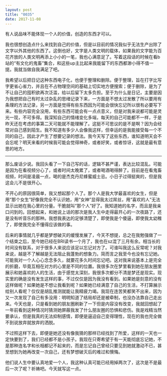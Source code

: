 ```yaml
---
layout: post
title: "0035"
date: 2017-11-08
---
```

有人说品味不能体现一个人的价值，创造的东西才可以。

我也很想创造点什么来找到自己的价值，但是以目前的情况我似乎无法生产出除了文字以外其他的东西了。这倒也好，文字是人类文明的载体，如果我的文字能为百花齐放的人类文明再添上小小的一笔，我也心满意足了。写着这段话的时候在看b站的“有文化的鬼畜”集合，和这些up主比起来我能留下的东西都渺小得不值一提。我就当做自我满足了吧。

我希望以后把日记这种东西电子化，也便于整理和删除。便于整理，旨在打字比写字更省心省力，并且在不占物理空间的基础上切实地方便搜索；便于删除，是为了不让自己的囤积欲再次泛滥，给以后留下太多负担。至于为什么是日记，主要是因为我想把自己有时太过杂乱的思绪记录下来，一方面是不想太过发散了所以要用有条理的方法记录，另一方面是觉得有些东西因为可能会很快忘记所以很有必要写下来。有些内容完全没用，有些东西可能会有一点点意义，但是对我来说都可能是灵光一现，不可多得。我深知自己的情绪变化多端，每天的自己可能都不一样，于是昨天还在考虑的事第二天可能就不能理解了。这挺不可思议的是不是啊？因为会经常对自己感到陌生。我不知道有多少人会像我这样，但幸运的是我能接受每一个不同的自己，因此才产生了想要记录的想法。我今天写了这些东西，谁知道明天会不会忘呢？明天来看的时候我可能会觉得神奇，或者好笑，或者惊讶，这就是最有意思的地方。

---
那么废话少说。我回头看了一下自己写的话，逻辑不甚严谨，表达比较混乱。可能是因为在看视频分心了，或者时间太晚累了，或者喝酒喝得醉了。目前是在看鬼畜视频，时间是凌晨一点，喝的是杰克丹尼蜂蜜威士忌。小日子过得挺爽的，但是我这会儿不是很开心。

不开心的原因很简单，我又想起那个人了。那个人是我大学最喜欢的女生，但是用“那个女生”好像我完全不认识她，用“女神”显得我太过屌丝，用“喜欢的人”无法显示出她在我心里的分量。干脆就叫“那个人”好了。我知道她的名字，而且是我亲口问到的。回想起来，和她说上话的那次是我人生中走得最开心的一次夜路了，还是没有听音乐的那种。我想我表达的足够清楚了，即使我是个傻逼，即使我太幼稚了，即使我完全不懂得应该做的事。

后来的事情就几乎都是梦想破灭的缓慢发展了，今天不想提，总之在我勉强做了一个结束之后，至今她已经在BRI读书一个月了，我也在sz混了三月有余。相当长的时间没有联系，对于很多人来说应该足以忘记对方了。可谁叫我这么反常呢？对我来说，越是不了解越是无法阻止我蓬勃的想象力。简而言之我至今也没有忘记她。可能我对一个人心心念念多久，就要花多久时间忘记吧。这对我来说基本上是完全的折磨，毕竟互相在对方的心里是不同的位置。我很多次在梦里看到她在朋友圈里展示和她喜欢的人的生活，由于感觉太深刻，我很多次都分不清是梦还是现实。现实里的确是没有发生这样的事，不过仅仅是因为我没有看到。如果她是刻意的没有这样做呢？如果她是不想让我看到呢？如果她已经满意了自己的生活，不打算展示给别人看呢？仅仅是胡乱推测就能让我精疲力竭。我现在连苦笑都笑不出来，因为又一次发现了自己有多没用：明明知道了结局却还是被牵制，也没办法靠自己走出来。今天也是，只是看到她的朋友圈刷新了一下但是内容没有改变，我就回想起了一年前看到这种情况时猜测她屏蔽我发了什么朋友圈的恐惧和悲伤。我是戏精当然要承认，但是我真的无法抑制感情，即便是逼迫自己变得理性，现在的我也完全做不到说放弃就放弃的洒脱。

不过照这样下去，即便是她还没有像我猜的那样已经找到了所爱，这样的一天也一定快要到了，我们已经都不是小孩子。我现在只寄希望于有一天能彻底忘记她，不是那种连名字和长相都记不起来的，而是忘记自己曾经只要见到她就激动不已，甚至想到为她再改变一次自己，还有梦想破灭后的难过和懊悔。

他们说人生中要认真地爱一个人，我这种认真可能已经用掉两次了，这次是不是最后一次了呢？祈祷吧。今天就写这一点。
